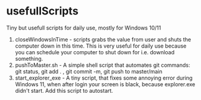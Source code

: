 # usefullScripts
Tiny but usefull scripts for daily use, mostly for Windows 10/11

1. closeWindowsInTime - scripts grabs the value from user and shuts the computer down in this time. This is very useful for daily use because you can schedule your computer to shut down for i.e. download something.
2. pushToMaster.sh - A simple shell script that automates git commands: 
git status, git add . , git commit -m, git push to master/main
3. start_explorer_exe - A tiny script, that fixes some annoying error during Windows 11, when after login your screen is black, because explorer.exe didn't start.
Add this script to autostart.
